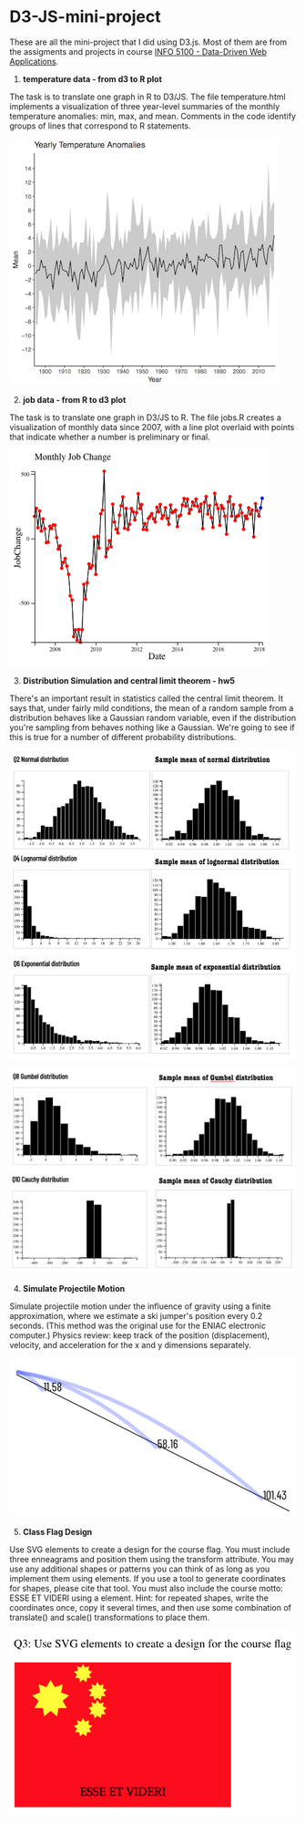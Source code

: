 # D3-JS-mini-project
These are all the mini-project that I did using D3.js.
Most of them are from the assigments and projects in course [INFO 5100 - Data-Driven Web Applications](https://mimno.infosci.cornell.edu/info3300/).


1. **temperature data - from d3 to R plot**

The task is to translate one graph in R to D3/JS. The file temperature.html implements a visualization of three year-level summaries of the monthly temperature anomalies: min, max, and mean. Comments in the code identify groups of lines that correspond to R statements.

![MarkDown Screenshot](https://raw.githubusercontent.com/Santostang/D3-JS-mini-project/master/temperature%20data%20-%20from%20d3%20to%20R%20plot/temperature.png)

2. **job data - from R to d3 plot**

The task is to translate one graph in D3/JS to R. The file jobs.R creates a visualization of monthly data since 2007, with a line plot overlaid with points that indicate whether a number is preliminary or final.

![MarkDown Screenshot](https://raw.githubusercontent.com/Santostang/D3-JS-mini-project/master/job%20data%20-%20from%20R%20to%20d3%20plot/job.png)

3. **Distribution Simulation and central limit theorem - hw5**

There's an important result in statistics called the central limit theorem. It says that, under fairly mild conditions, the mean of a random sample from a distribution behaves like a Gaussian random variable, even if the distribution you're sampling from behaves nothing like a Gaussian. We're going to see if this is true for a number of different probability distributions.

![MarkDown Screenshot](https://raw.githubusercontent.com/Santostang/D3-JS-mini-project/master/Distribution%20Simulation%20and%20central%20limit%20theorem%20-%20hw5/distribution1.png)

![MarkDown Screenshot](https://raw.githubusercontent.com/Santostang/D3-JS-mini-project/master/Distribution%20Simulation%20and%20central%20limit%20theorem%20-%20hw5/distribution2.png)

4. **Simulate Projectile Motion**

Simulate projectile motion under the influence of gravity using a finite approximation, where we estimate a ski jumper's position every 0.2 seconds. (This method was the original use for the ENIAC electronic computer.) Physics review: keep track of the position (displacement), velocity, and acceleration for the x and y dimensions separately.

![MarkDown Screenshot](Simulate%20Projectile%20Motion/sim_projectile.png)

5. **Class Flag Design**

Use SVG <path> elements to create a design for the course flag. You must include three enneagrams and position them using the transform attribute. You may use any additional shapes or patterns you can think of as long as you implement them using <path> elements. If you use a tool to generate coordinates for shapes, please cite that tool. You must also include the course motto: ESSE ET
VIDERI using a <text> element. Hint: for repeated shapes, write the coordinates once, copy it several times, and then use some combination of translate() and scale() transformations to place them.

![MarkDown Screenshot](https://raw.githubusercontent.com/Santostang/D3-JS-mini-project/master/Class%20Flag%20Design/course%20flag.png)